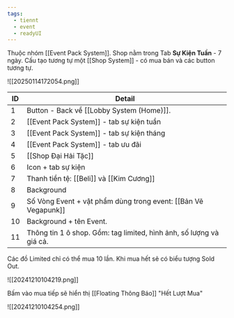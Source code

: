 ```yaml
---
tags:
  - tiennt
  - event
  - readyUI
---
```

Thuộc nhóm [[Event Pack System]]. Shop nằm trong Tab **Sự Kiện Tuần** - 7 ngày.
Cấu tạo tương tự một [[Shop System]] - có mua bán và các button tương tự.

![[20250114172054.png]]

| ID  | Detail                                                              |
| --- | ------------------------------------------------------------------- |
| 1   | Button - Back về [[Lobby System (Home)]].                           |
| 2   | [[Event Pack System]] - tab sự kiện tuần                            |
| 3   | [[Event Pack System]] - tab sự kiện tháng                           |
| 4   | [[Event Pack System]] - tab ưu đãi                                  |
| 5   | [[Shop Đại Hải Tặc]]                                                |
| 6   | Icon + tab sự kiện                                                  |
| 7   | Thanh tiền tệ: [[Beli]] và [[Kim Cương]]                            |
| 8   | Background                                                          |
| 9   | Số Vòng Event + vật phẩm dùng trong event: [[Bản Vẽ Vegapunk]]      |
| 10  | Background + tên Event.                                             |
| 11  | Thông tin 1 ô shop. Gồm: tag limited, hình ảnh, số lượng và giá cả. |
Các đồ Limited chỉ có thể mua 10 lần.
Khi mua hết sẽ có biểu tượng Sold Out. 

![[20241210104219.png]]

Bấm vào mua tiếp sẽ hiển thị [[Floating Thông Báo]] "Hết Lượt Mua"

![[20241210104254.png]]